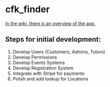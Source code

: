 cfk_finder
==========
[In the wiki, there is an overview of the app.](https://github.com/CodeForKids/cfk_finder/wiki)

Steps for initial development:
---

1. Develop Users (Customers, Admins, Tutors)
2. Develop Permissions
3. Develop Events Systems
4. Develop Registration System
5. Integrate with Stripe for payments
6. Polish and add lookup for Locations
